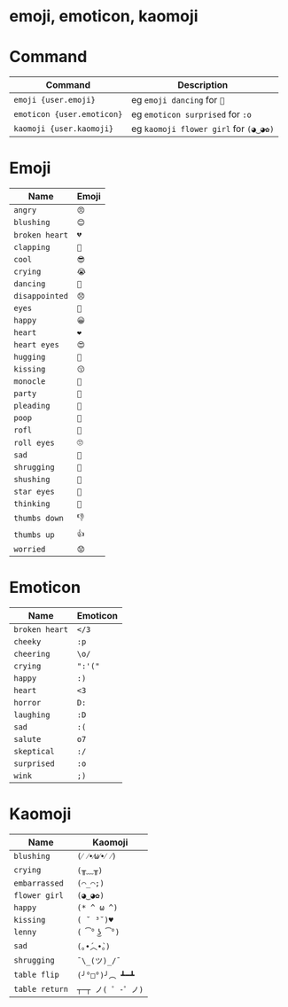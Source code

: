 # emoji, emoticon, kaomoji

# Command


| Command                    | Description |
| -------------------------- | ----------- |
| `emoji {user.emoji}`       | eg `emoji dancing` for `💃`                |
| `emoticon {user.emoticon}` | eg `emoticon surprised` for `:o`           |
| `kaomoji {user.kaomoji}`   | eg `kaomoji flower girl` for `(◕‿◕✿)`    |

# Emoji

| Name           | Emoji |
| -------------- | ----- |
| `angry`        | `😠`  |
| `blushing`     | `😊`  |
| `broken heart` | `💔`  |
| `clapping`     | `👏`  |
| `cool`         | `😎`  |
| `crying`       | `😭`  |
| `dancing`      | `💃`  |
| `disappointed` | `😞`  |
| `eyes`         | `👀`  |
| `happy`        | `😀`  |
| `heart`        | `❤`   |
| `heart eyes`   | `😍`  |
| `hugging`      | `🤗`  |
| `kissing`      | `😗`  |
| `monocle`      | `🧐`  |
| `party`        | `🎉`  |
| `pleading`     | `🥺`  |
| `poop`         | `💩`  |
| `rofl`         | `🤣`  |
| `roll eyes`    | `🙄`  |
| `sad`          | `🙁`  |
| `shrugging`    | `🤷`  |
| `shushing`     | `🤫`  |
| `star eyes`    | `🤩`  |
| `thinking`     | `🤔`  |
| `thumbs down`  | `👎`  |
| `thumbs up`    | `👍`  |
| `worried`      | `😟`  |






# Emoticon

| Name           | Emoticon |
| -------------- | -------- |
| `broken heart` | `</3`    |
| `cheeky`       | `:p`     |
| `cheering`     | `\o/`    |
| `crying`       | `":'("`  |
| `happy`        | `:)`     |
| `heart`        | `<3`     |
| `horror`       | `D:`     |
| `laughing`     | `:D`     |
| `sad`          | `:(`     |
| `salute`       | `o7`     |
| `skeptical`    | `:/`     |
| `surprised`    | `:o`     |
| `wink`         | `;)`     |



# Kaomoji

| Name           | Kaomoji         |
| -------------- | --------------- |
| `blushing`     | `(⁄ ⁄•⁄ω⁄•⁄ ⁄)` |
| `crying`       | `(╥﹏╥)`         |
| `embarrassed`  | `(⌒_⌒;)`        |
| `flower girl`  | `(◕‿◕✿)`        |
| `happy`        | `(* ^ ω ^)`     |
| `kissing`      | `( ˘ ³˘)♥`      |
| `lenny`        | `( ͡° ͜ʖ ͡°)`   |
| `sad`          | `(｡•́︿•̀｡)`     |
| `shrugging`    | `¯\_(ツ)_/¯`     |
| `table flip`   | `(╯°□°)╯︵ ┻━┻`  |
| `table return` | `┬─┬ ノ( ゜-゜ノ)`  |